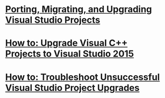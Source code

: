 # [Porting, Migrating, and Upgrading Visual Studio Projects](porting-migrating-and-upgrading-visual-studio-projects.md)
# [How to: Upgrade Visual C++ Projects to Visual Studio 2015](how-to-upgrade-visual-cpp-projects-to-visual-studio-2015.md)
# [How to: Troubleshoot Unsuccessful Visual Studio Project Upgrades](how-to-troubleshoot-unsuccessful-visual-studio-project-upgrades.md)
